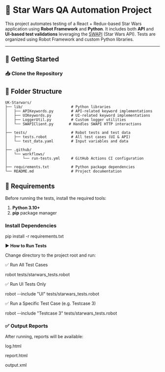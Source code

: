 # 🌌 Star Wars QA Automation Project

This project automates testing of a React + Redux-based Star Wars application using **Robot Framework** and **Python**. 
It includes both **API** and **UI-based test validations** leveraging the [SWAPI](https://swapi.dev) (Star Wars API). Tests are organized using Robot Framework and custom Python libraries.

---
## 🚀 Getting Started

### 📥 Clone the Repository

## 📁 Folder Structure
```text
UK-Starwars/
├── lib/                      # Python libraries
│   ├── APIKeywords.py        # API-related keyword implementations
│   ├── UIKeywords.py         # UI-related keyword implementations
│   ├── LoggerUtil.py         # Custom logger utilities
│   └── SWAPIClient.py       # Handles SWAPI HTTP interactions
│
├── tests/                    # Robot tests and test data
│   ├── tests.robot           # All test cases (UI & API)
│   └── test_data.yaml        # Input variables and data
│
├── .github/
│   └── workflows/
│       └── run-tests.yml     # GitHub Actions CI configuration
│
├── requirements.txt          # Python package dependencies
└── README.md                 # Project documentation

```

## 🔧 Requirements

Before running the tests, install the required tools:

1. **Python 3.10+**
2. **pip** package manager

### Install Dependencies

pip install -r requirements.txt

**▶️ How to Run Tests**

Change directory to the project root and run:

✅ Run All Test Cases

robot tests/starwars_tests.robot

✅ Run UI Tests Only

robot --include "UI" tests/starwars_tests.robot

✅ Run a Specific Test Case (e.g. Testcase 3)

robot --include "Testcase 3" tests/starwars_tests.robot


### ✅ Output Reports
After running, reports will be available:

log.html

report.html

output.xml

